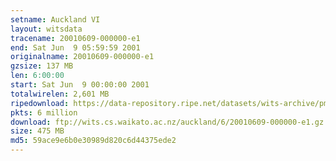 ```yaml
---
setname: Auckland VI
layout: witsdata
tracename: 20010609-000000-e1
end: Sat Jun  9 05:59:59 2001
originalname: 20010609-000000-e1
gzsize: 137 MB
len: 6:00:00
start: Sat Jun  9 00:00:00 2001
totalwirelen: 2,601 MB
ripedownload: https://data-repository.ripe.net/datasets/wits-archive/pma/long/auck/6//20010609-000000-e1.gz
pkts: 6 million
download: ftp://wits.cs.waikato.ac.nz/auckland/6/20010609-000000-e1.gz
size: 475 MB
md5: 59ace9e6b0e30989d820c6d44375ede2
---
```

